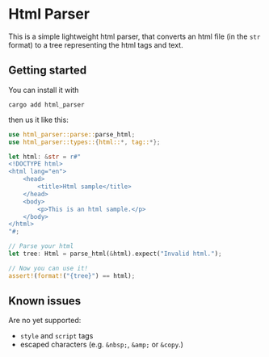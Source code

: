 # Html Parser

This is a simple lightweight html parser, that converts an html file (in the `str` format) to a tree representing the html tags and text.

## Getting started

You can install it with

```shell
cargo add html_parser
```

then us it like this:

```rust
use html_parser::parse::parse_html;
use html_parser::types::{html::*, tag::*};

let html: &str = r#"
<!DOCTYPE html>
<html lang="en">
    <head>
        <title>Html sample</title>
    </head>
    <body>
        <p>This is an html sample.</p>
    </body>
</html>
"#;

// Parse your html
let tree: Html = parse_html(&html).expect("Invalid html.");

// Now you can use it!
assert!(format!("{tree}") == html);
```

## Known issues

Are no yet supported:

-   `style` and `script` tags
-   escaped characters (e.g. `&nbsp;`, `&amp;` or `&copy`.)
